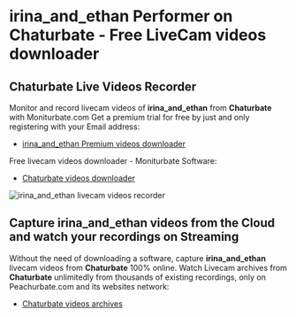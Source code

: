 # irina_and_ethan Performer on Chaturbate - Free LiveCam videos downloader

## Chaturbate Live Videos Recorder

Monitor and record livecam videos of **irina_and_ethan** from **Chaturbate** with Moniturbate.com
Get a premium trial for free by just and only registering with your Email address:
* [irina_and_ethan Premium videos downloader](https://moniturbate.com/request-demo-licence-key.html)

Free livecam videos downloader - Moniturbate Software:
* [Chaturbate videos downloader](https://moniturbate.com/moniturbate-download-software.html)

![irina_and_ethan livecam videos recorder](https://peachurnet.com/templates/moniturbate-software.png)


## Capture irina_and_ethan videos from the Cloud and watch your recordings on Streaming

Without the need of downloading a software, capture **irina_and_ethan** livecam videos from **Chaturbate** 100% online.
Watch Livecam archives from **Chaturbate** unlimitedly from thousands of existing recordings, only on Peachurbate.com and its websites network:
* [Chaturbate videos archives](https://peachurnet.com/)